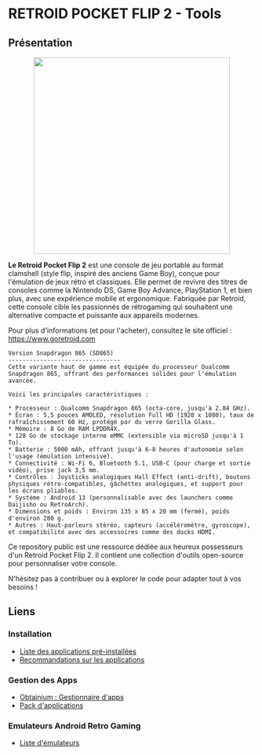 # RETROID POCKET FLIP 2 - Tools

## Présentation

<center><img src="https://www.goretroid.com/cdn/shop/files/4_ba0d5be9-d80f-46f4-aee1-6c5c019d7363_1024x1024@2x.jpg?v=1741931343" width="400px" height="400px" style="display: block; margin: 0 auto"></center>

__Le Retroid Pocket Flip 2__ est une console de jeu portable au format clamshell (style flip, inspiré des anciens Game Boy), conçue pour l'émulation de jeux rétro et classiques. Elle permet de revivre des titres de consoles comme la Nintendo DS, Game Boy Advance, PlayStation 1, et bien plus, avec une expérience mobile et ergonomique. Fabriquée par Retroid, cette console cible les passionnés de rétrogaming qui souhaitent une alternative compacte et puissante aux appareils modernes.

Pour plus d'informations (et pour l'acheter), consultez le site officiel : https://www.goretroid.com

``` Spécifications SD865
Version Snapdragon 865 (SD865)
--------------------------------
Cette variante haut de gamme est équipée du processeur Qualcomm Snapdragon 865, offrant des performances solides pour l'émulation avancée. 

Voici les principales caractéristiques :

* Processeur : Qualcomm Snapdragon 865 (octa-core, jusqu'à 2.84 GHz).
* Écran : 5,5 pouces AMOLED, résolution Full HD (1920 x 1080), taux de rafraîchissement 60 Hz, protégé par du verre Gorilla Glass.
* Mémoire : 8 Go de RAM LPDDR4X.
* 128 Go de stockage interne eMMC (extensible via microSD jusqu'à 1 To).
* Batterie : 5000 mAh, offrant jusqu'à 6-8 heures d'autonomie selon l'usage (émulation intensive).
* Connectivité : Wi-Fi 6, Bluetooth 5.1, USB-C (pour charge et sortie vidéo), prise jack 3,5 mm.
* Contrôles : Joysticks analogiques Hall Effect (anti-drift), boutons physiques rétro-compatibles, gâchettes analogiques, et support pour les écrans pliables.
* Système : Android 13 (personnalisable avec des launchers comme Daijisho ou RetroArch).
* Dimensions et poids : Environ 135 x 85 x 20 mm (fermé), poids d'environ 280 g.
* Autres : Haut-parleurs stéréo, capteurs (accéléromètre, gyroscope), et compatibilité avec des accessoires comme des docks HDMI.
```

Ce repository public est une ressource dédiée aux heureux possesseurs d'un Retroid Pocket Flip 2. Il contient une collection d'outils open-source pour personnaliser votre console. 

N'hésitez pas à contribuer ou à explorer le code pour adapter tout à vos besoins !

## Liens

### Installation

* [Liste des applications pré-installées](./installation/rpflip2-preinstalled-apps.md)
* [Recommandations sur les applications](./installation/rpflip2-preinstalled-apps-reco.md)

### Gestion des Apps

* [Obtainium : Gestionnaire d'apps](./obtainium/obtainium.md)
* [Pack d'applications](./obtainium/obtainium-emulation-pack.md)

### Emulateurs Android Retro Gaming

* [Liste d'émulateurs](./android-apps/emulation-list.md)